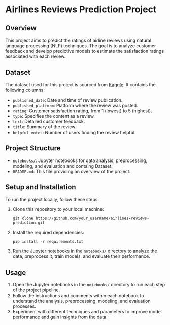 # Airlines Reviews Prediction Project

## Overview

This project aims to predict the ratings of airline reviews using natural language processing (NLP) techniques. The goal is to analyze customer feedback and develop predictive models to estimate the satisfaction ratings associated with each review.

## Dataset

The dataset used for this project is sourced from [Kaggle](https://www.kaggle.com/datasets/kanchana1990/singapore-airlines-reviews/data). It contains the following columns:

- `published_date`: Date and time of review publication.
- `published_platform`: Platform where the review was posted.
- `rating`: Customer satisfaction rating, from 1 (lowest) to 5 (highest).
- `type`: Specifies the content as a review.
- `text`: Detailed customer feedback.
- `title`: Summary of the review.
- `helpful_votes`: Number of users finding the review helpful.

## Project Structure

- `notebooks/`: Jupyter notebooks for data analysis, preprocessing, modeling, and evaluation and containg Dataset.
- `README.md`: This file providing an overview of the project.

## Setup and Installation

To run the project locally, follow these steps:

1. Clone this repository to your local machine:
   ```
   git clone https://github.com/your_username/airlines-reviews-prediction.git
   ```


2. Install the required dependencies:
   ```
   pip install -r requirements.txt
   ```

4. Run the Jupyter notebooks in the `notebooks/` directory to analyze the data, preprocess it, train models, and evaluate their performance.

## Usage

1. Open the Jupyter notebooks in the `notebooks/` directory to run each step of the project pipeline.
2. Follow the instructions and comments within each notebook to understand the analysis, preprocessing, modeling, and evaluation processes.
3. Experiment with different techniques and parameters to improve model performance and gain insights from the data.

